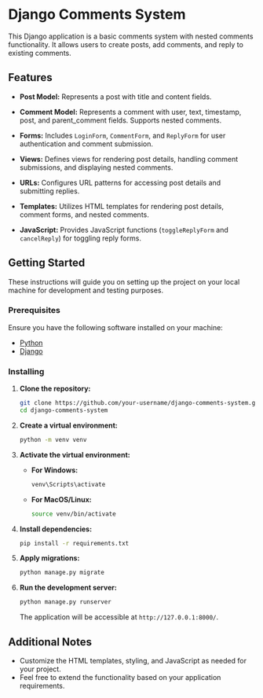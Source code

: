 # Django Comments System

This Django application is a basic comments system with nested comments functionality. It allows users to create posts, add comments, and reply to existing comments.

## Features

- **Post Model:** Represents a post with title and content fields.

- **Comment Model:** Represents a comment with user, text, timestamp, post, and parent_comment fields. Supports nested comments.

- **Forms:** Includes `LoginForm`, `CommentForm`, and `ReplyForm` for user authentication and comment submission.

- **Views:** Defines views for rendering post details, handling comment submissions, and displaying nested comments.

- **URLs:** Configures URL patterns for accessing post details and submitting replies.

- **Templates:** Utilizes HTML templates for rendering post details, comment forms, and nested comments.

- **JavaScript:** Provides JavaScript functions (`toggleReplyForm` and `cancelReply`) for toggling reply forms.

## Getting Started

These instructions will guide you on setting up the project on your local machine for development and testing purposes.

### Prerequisites

Ensure you have the following software installed on your machine:

- [Python](https://www.python.org/downloads/)
- [Django](https://www.djangoproject.com/download/)

### Installing

1. **Clone the repository:**

    ```bash
    git clone https://github.com/your-username/django-comments-system.git
    cd django-comments-system
    ```

2. **Create a virtual environment:**

    ```bash
    python -m venv venv
    ```

3. **Activate the virtual environment:**

    - **For Windows:**

        ```bash
        venv\Scripts\activate
        ```

    - **For MacOS/Linux:**

        ```bash
        source venv/bin/activate
        ```

4. **Install dependencies:**

    ```bash
    pip install -r requirements.txt
    ```

5. **Apply migrations:**

    ```bash
    python manage.py migrate
    ```

6. **Run the development server:**

    ```bash
    python manage.py runserver
    ```

    The application will be accessible at `http://127.0.0.1:8000/`.

## Additional Notes

- Customize the HTML templates, styling, and JavaScript as needed for your project.
- Feel free to extend the functionality based on your application requirements.


